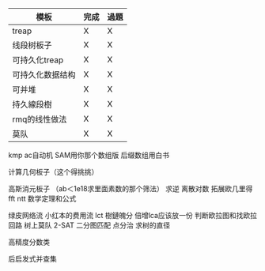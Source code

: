 |模板|完成|過題|
|---|---|---|
|treap|X|X|
|线段树板子|X|X|
|可持久化treap|X|X|
|可持久化数据结构|X|X|
|可并堆|X|X|
|持久線段樹|X|X|
|rmq的线性做法|X|X|
|莫队|X|X|

kmp
ac自动机
SAM用你那个数组版
后缀数组用白书

计算几何板子（这个得挑挑）

高斯消元板子
（ab＜1e18求里面素数的那个筛法）
求逆
离散对数
拓展欧几里得
fft
ntt
数学定理和公式

绿皮网络流
小红本的费用流
lct
樹鏈魄分
倍增lca应该放一份
判断欧拉图和找欧拉回路
树上莫队
2-SAT
二分图匹配
点分治
求树的直径

高精度分数类

后启发式并查集
